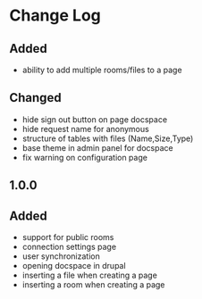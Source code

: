 # Change Log

##
## Added 
- ability to add multiple rooms/files to a page

##
## Changed
- hide sign out button on page docspace
- hide request name for anonymous
- structure of tables with files (Name,Size,Type)
- base theme in admin panel for docspace
- fix warning on configuration page

## 1.0.0
## Added
- support for public rooms
- connection settings page
- user synchronization
- opening docspace in drupal
- inserting a file when creating a page
- inserting a room when creating a page
